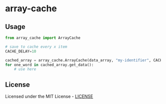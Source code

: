 # array-cache

## Usage

```python
from array_cache import ArrayCache

# save to cache every x item
CACHE_DELAY=10

cached_array = array_cache.ArrayCache(data_array, "my-identifier", CACHE_DELAY)
for one_word in cached_array.get_data():
    # use here
```

## License

Licensed under the MIT License - [LICENSE](LICENSE)

